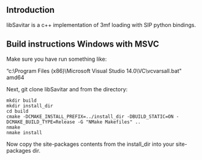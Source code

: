 Introduction
------------

libSavitar is a c++ implementation of 3mf loading with SIP python bindings.

Build instructions Windows with MSVC
------------------------------------

Make sure you have run something like:

“c:\Program Files (x86)\Microsoft Visual Studio 14.0\VC\vcvarsall.bat" amd64

Next, git clone libSavitar and from the directory:

```dos
mkdir build
mkdir install_dir
cd build
cmake -DCMAKE_INSTALL_PREFIX=../install_dir -DBUILD_STATIC=ON -DCMAKE_BUILD_TYPE=Release -G "NMake Makefiles" ..
nmake
nmake install
```

Now copy the site-packages contents from the install_dir into your site-packages dir.